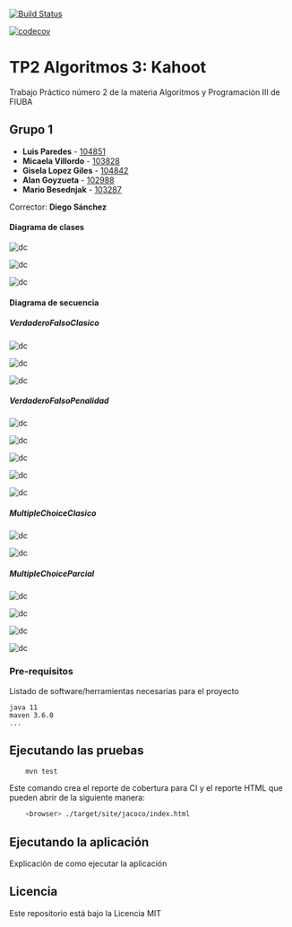 [![Build Status](https://travis-ci.org/gylopezgiles/TP2.svg?branch=develop)](https://travis-ci.org/gylopezgiles/TP2)

[![codecov](https://codecov.io/gh/gylopezgiles/TP2/branch/develop/graph/badge.svg)](https://codecov.io/gh/gylopezgiles/TP2)



# TP2 Algoritmos 3: Kahoot

Trabajo Práctico número 2 de la materia Algoritmos y Programación III de FIUBA

## Grupo 1

* **Luis Paredes** - [104851](https://github.com/LuisParedes1)
* **Micaela Villordo** - [103828](https://github.com/micaelavillordo)
* **Gisela Lopez Giles** - [104842](https://github.com/gylopezgiles)
* **Alan Goyzueta** - [102988](https://github.com/AlanCristianGoyzueta)
* **Mario Besednjak** - [103287](https://github.com/besednjak)

Corrector: **Diego Sánchez**

#### Diagrama de clases

![dc](http://www.plantuml.com/plantuml/proxy?cache=no&src=https://raw.githubusercontent.com/gylopezgiles/TP2/develop/doc/Diagramas/Diagramas_Clase/partida/partida.plantuml)

![dc](http://www.plantuml.com/plantuml/proxy?cache=no&src=https://raw.githubusercontent.com/gylopezgiles/TP2/develop/doc/Diagramas/Diagramas_Clase/pregunta/pregunta.plantuml)

![dc](http://www.plantuml.com/plantuml/proxy?cache=no&src=https://raw.githubusercontent.com/gylopezgiles/TP2/develop/doc/Diagramas/Diagramas_Clase/modificable/modificable.plantuml)

#### Diagrama de secuencia

##### VerdaderoFalsoClasico

![dc](http://www.plantuml.com/plantuml/proxy?cache=no&src=https://raw.githubusercontent.com/gylopezgiles/TP2/develop/doc/Diagramas/Diagramas_Secuencia/VerdaderoFalsoClasico/VerdaderoFalsoClasicoCreacion.plantuml)

![dc](http://www.plantuml.com/plantuml/proxy?cache=no&src=https://raw.githubusercontent.com/gylopezgiles/TP2/develop/doc/Diagramas/Diagramas_Secuencia/VerdaderoFalsoClasico/VerdaderoClasicoResponder.plantuml)

![dc](http://www.plantuml.com/plantuml/proxy?cache=no&src=https://raw.githubusercontent.com/gylopezgiles/TP2/develop/doc/Diagramas/Diagramas_Secuencia/VerdaderoFalsoClasico/VerdaderoFalsoClasicoCreacionError.plantuml)

##### VerdaderoFalsoPenalidad

![dc](http://www.plantuml.com/plantuml/proxy?cache=no&src=https://raw.githubusercontent.com/gylopezgiles/TP2/develop/doc/Diagramas/Diagramas_Secuencia/VerdaderoFalsoPenalidad/CrearVerdaderoFalsoPenalidad.plantuml)

![dc](http://www.plantuml.com/plantuml/proxy?cache=no&src=https://raw.githubusercontent.com/gylopezgiles/TP2/develop/doc/Diagramas/Diagramas_Secuencia/VerdaderoFalsoPenalidad/CrearVerdaderoFalsoPenalidadError.plantuml)

![dc](http://www.plantuml.com/plantuml/proxy?cache=no&src=https://raw.githubusercontent.com/gylopezgiles/TP2/develop/doc/Diagramas/Diagramas_Secuencia/VerdaderoFalsoClasico/VerdaderoFalsoClasicoCreacionError.plantuml)

![dc](http://www.plantuml.com/plantuml/proxy?cache=no&src=https://raw.githubusercontent.com/gylopezgiles/TP2/develop/doc/Diagramas/Diagramas_Secuencia/VerdaderoFalsoConPenalidad/alResponderCorrectamenteDebeSumarUnPunto.plantuml)

![dc](http://www.plantuml.com/plantuml/proxy?cache=no&src=https://raw.githubusercontent.com/gylopezgiles/TP2/develop/doc/Diagramas/Diagramas_Secuencia/VerdaderoFalsoConPenalidad/alResponderIncorrectamenteDebeRestarUnPunto.plantuml)

##### MultipleChoiceClasico

![dc](http://www.plantuml.com/plantuml/proxy?cache=no&src=https://raw.githubusercontent.com/gylopezgiles/TP2/develop/doc/Diagramas/Diagramas_Secuencia/MultipleChoiceClasico/MultipleChoiceClasicoCreacion.plantuml)

![dc](http://www.plantuml.com/plantuml/proxy?cache=no&src=https://raw.githubusercontent.com/gylopezgiles/TP2/develop/doc/Diagramas/Diagramas_Secuencia/MultipleChoiceClasico/MultipleChoiceClasicoCreacionError.plantuml)


##### MultipleChoiceParcial

![dc](http://www.plantuml.com/plantuml/proxy?cache=no&src=https://raw.githubusercontent.com/gylopezgiles/TP2/develop/doc/Diagramas/Diagramas_Secuencia/MultiplieChoiceParcial/MultiplieChoiceParcialCreacion.plantuml)

![dc](http://www.plantuml.com/plantuml/proxy?cache=no&src=https://raw.githubusercontent.com/gylopezgiles/TP2/develop/doc/Diagramas/Diagramas_Secuencia/MultiplieChoiceParcial/MultipleChoiceParcialCreacionError.plantuml)

![dc](http://www.plantuml.com/plantuml/proxy?cache=no&src=https://raw.githubusercontent.com/gylopezgiles/TP2/develop/doc/Diagramas/Diagramas_Secuencia/MultiplieChoiceParcial/MultipleChoiceParcialSumaPuntosSegunCantOpcionesCorrectas.plantuml)

![dc](http://www.plantuml.com/plantuml/proxy?cache=no&src=https://raw.githubusercontent.com/gylopezgiles/TP2/develop/doc/Diagramas/Diagramas_Secuencia/MultiplieChoiceParcial/MultipleChoiceParcialNoSumaPuntosConOpcionIncorrectaSeleccionada.plantuml)

### Pre-requisitos

Listado de software/herramientas necesarias para el proyecto

```
java 11
maven 3.6.0
...
```

## Ejecutando las pruebas

```bash
    mvn test
```

Este comando crea el reporte de cobertura para CI y el reporte HTML que pueden abrir de la siguiente manera:

```bash
    <browser> ./target/site/jacoco/index.html
```

## Ejecutando la aplicación

Explicación de como ejecutar la aplicación

## Licencia

Este repositorio está bajo la Licencia MIT

